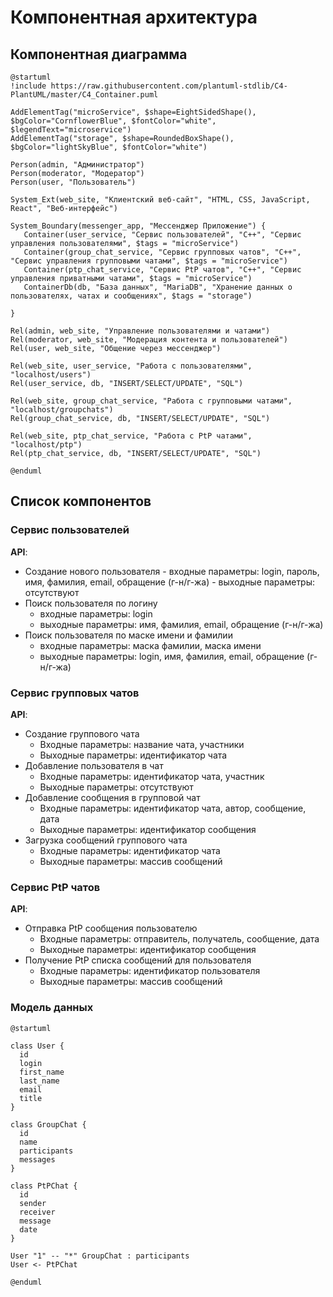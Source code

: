 # Компонентная архитектура
<!-- Состав и взаимосвязи компонентов системы между собой и внешними системами с указанием протоколов, ключевые технологии, используемые для реализации компонентов.
Диаграмма контейнеров C4 и текстовое описание. 
-->

## Компонентная диаграмма

```plantuml
@startuml
!include https://raw.githubusercontent.com/plantuml-stdlib/C4-PlantUML/master/C4_Container.puml

AddElementTag("microService", $shape=EightSidedShape(), $bgColor="CornflowerBlue", $fontColor="white", $legendText="microservice")
AddElementTag("storage", $shape=RoundedBoxShape(), $bgColor="lightSkyBlue", $fontColor="white")

Person(admin, "Администратор")
Person(moderator, "Модератор")
Person(user, "Пользователь")

System_Ext(web_site, "Клиентский веб-сайт", "HTML, CSS, JavaScript, React", "Веб-интерфейс")

System_Boundary(messenger_app, "Мессенджер Приложение") {
   Container(user_service, "Сервис пользователей", "C++", "Сервис управления пользователями", $tags = "microService")    
   Container(group_chat_service, "Сервис групповых чатов", "C++", "Сервис управления групповыми чатами", $tags = "microService") 
   Container(ptp_chat_service, "Сервис PtP чатов", "C++", "Сервис управления приватными чатами", $tags = "microService")   
   ContainerDb(db, "База данных", "MariaDB", "Хранение данных о пользователях, чатах и сообщениях", $tags = "storage")
   
}

Rel(admin, web_site, "Управление пользователями и чатами")
Rel(moderator, web_site, "Модерация контента и пользователей")
Rel(user, web_site, "Общение через мессенджер")

Rel(web_site, user_service, "Работа с пользователями", "localhost/users")
Rel(user_service, db, "INSERT/SELECT/UPDATE", "SQL")

Rel(web_site, group_chat_service, "Работа с групповыми чатами", "localhost/groupchats")
Rel(group_chat_service, db, "INSERT/SELECT/UPDATE", "SQL")

Rel(web_site, ptp_chat_service, "Работа с PtP чатами", "localhost/ptp")
Rel(ptp_chat_service, db, "INSERT/SELECT/UPDATE", "SQL")

@enduml

```
## Список компонентов  

### Сервис пользователей
**API**:
- Создание нового пользователя
      - входные параметры: login, пароль, имя, фамилия, email, обращение (г-н/г-жа)
      - выходные параметры: отсутствуют
- Поиск пользователя по логину
     - входные параметры:  login
     - выходные параметры: имя, фамилия, email, обращение (г-н/г-жа)
- Поиск пользователя по маске имени и фамилии
     - входные параметры: маска фамилии, маска имени
     - выходные параметры: login, имя, фамилия, email, обращение (г-н/г-жа)

### Сервис групповых чатов
**API**:
- Создание группового чата
  - Входные параметры: название чата, участники
  - Выходные параметры: идентификатор чата
- Добавление пользователя в чат
  - Входные параметры: идентификатор чата, участник
  - Выходные параметры: отсутствуют
- Добавление сообщения в групповой чат
  - Входные параметры: идентификатор чата, автор, сообщение, дата
  - Выходные параметры: идентификатор сообщения
- Загрузка сообщений группового чата
  - Входные параметры: идентификатор чата
  - Выходные параметры: массив сообщений

### Сервис PtP чатов
**API**:
- Отправка PtP сообщения пользователю
  - Входные параметры: отправитель, получатель, сообщение, дата
  - Выходные параметры: идентификатор сообщения
- Получение PtP списка сообщений для пользователя
  - Входные параметры: идентификатор пользователя
  - Выходные параметры: массив сообщений

### Модель данных
```puml
@startuml

class User {
  id
  login
  first_name
  last_name
  email
  title
}

class GroupChat {
  id
  name
  participants
  messages
}

class PtPChat {
  id
  sender
  receiver
  message
  date
}

User "1" -- "*" GroupChat : participants
User <- PtPChat

@enduml
```
